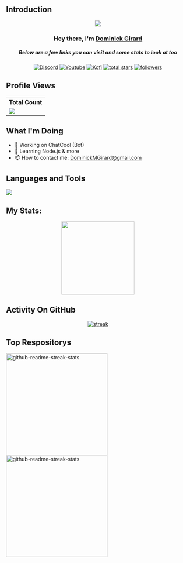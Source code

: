 ## Introduction
<p align="center">
<img src="https://readme-typing-svg.demolab.com/?lines=Developer%20of%20ChatCool%20Bot;Contributed%20to%201500+%2B%20servers%20inside%20Discord;3+%2B%20years%20of%20coding%20experience&font=Fira%20Code&center=true&width=700&height=45&color=fff53a&vCenter=true&pause=1000&size=25" /></a>
</p>

<h3 align="center">Hey there, I'm <a href="https://github.com/DominickGirard">Dominick Girard</a></h3>
<h5 align="center">Below are a few links you can visit and some stats to look at too</h5>

<p align="center">
  <a href=""><img alt="Discord" title="Discord" src="https://img.shields.io/badge/-Discord-7289DA?style=for-the-badge&logo=discord&logoColor=white"/></a>
  <a href=""><img alt="Youtube" title="Youtube" src="https://img.shields.io/badge/-Youtube-FF0000?style=for-the-badge&logo=youtube&logoColor=white"/></a>
  <a href=""><img alt="Kofi" title="Kofi" src="https://img.shields.io/badge/-Kofi-ff7389?style=for-the-badge&logo=kofi&logoColor=white"/></a>
<a href="">
    <img alt="total stars" title="Total stars on GitHub" src="https://custom-icon-badges.demolab.com/github/stars/DominickGirard?color=B8B92B&style=for-the-badge&labelColor=959532&logo=star"/></a>
   <a href="https://github.com/DominickGirard"><img alt="followers" title="Follow me on Github" src="https://img.shields.io/github/followers/DominickGirard?color=236ad3&style=for-the-badge&logo=github&label=Follow"/></a>
 </p>
 
## Profile Views


  <table>
    <tr>
      <!-- <th>Profile Views</th> -->
      <th>Total Count</th>
    </tr>
    <tr>
      <!-- <td>
        <div align="center">
          <a href="https://github.com/DominickGirard"><img src="https://github.com/DominickGirard.png" alt="@DominickGirard" width="52" /></a>
          <br />
          <a align="center" href="https://github.com/DominickGirard"><b>DominickGirard</b></a>
        </b>
      </td> -->
      <!-- Profile Views -->
      <td>
         <a href="https://github.com/DominickGirard"> <img src="https://komarev.com/ghpvc/?username=DominickGirard&style=for-the-badge&color=brightgreen"> </a>
      </td>
    </tr>
  </table>

## What I'm Doing

- 🔭 Working on ChatCool (Bot)
- 🌱 Learning Node.js & more
- 📫 How to contact me: DominickMGirard@gmail.com 

## Languages and Tools

<p align="left"> <a href="https://github.com/DominickGirard"><img src="https://skillicons.dev/icons?i=vscode,replit,github,mongodb,css,html,js,express,bots,nodejs"> </a> </p>

## My Stats:
<p align="center">
<img height="200px" src="https://github-readme-stats.vercel.app/api?username=DominickGirard&hide_border=true&show_icons=true&count_private=true&theme=gruvbox&bg_color=151515">
</p>

## Activity On GitHub

<p align="center">
  <a href="https://github.com/DominickGirard">      
<img title="stats" alt="streak" src="https://github-readme-streak-stats.herokuapp.com/?user=DominickGirard&theme=dark&hide_border=true&stroke=f53b3b"/>
</a> 
</p>

## Top Respositorys
  <p align="left">
     <a href="https://github.com/DominickGirard/LoneHub"><img width="278" src="https://denvercoder1-github-readme-stats.vercel.app/api/pin/?username=DominickGirard&repo=LoneHub&theme=react&bg_color=1F222E&title_color=F8D866&hide_border=true&icon_color=F8D866&show_icons=false" alt="github-readme-streak-stats"></a>
    <a href="https://github.com/DominickGirard/CodeCaveDll"><img width="278" src="https://denvercoder1-github-readme-stats.vercel.app/api/pin/?username=DominickGirard&repo=CodeCaveDll&theme=react&bg_color=1F222E&title_color=F8D866&hide_border=true&icon_color=F8D866&show_icons=false" alt="github-readme-streak-stats"></a>
  </p>

